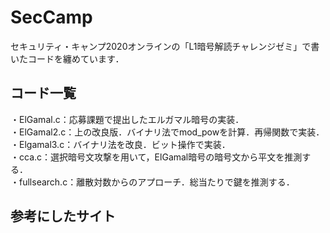 # SecCamp

セキュリティ・キャンプ2020オンラインの「L1暗号解読チャレンジゼミ」で書いたコードを纏めています．  
## コード一覧
・ElGamal.c：応募課題で提出したエルガマル暗号の実装．  
・ElGamal2.c：上の改良版．バイナリ法でmod_powを計算．再帰関数で実装．    
・Elgamal3.c：バイナリ法を改良．ビット操作で実装．   
・cca.c：選択暗号文攻撃を用いて，ElGamal暗号の暗号文から平文を推測する．  
・fullsearch.c：離散対数からのアプローチ．総当たりで鍵を推測する．  

## 参考にしたサイト  
